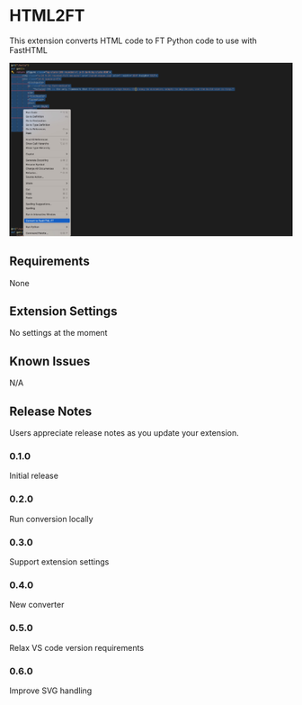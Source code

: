 # HTML2FT

This extension converts HTML code to FT Python code to use with FastHTML

![Screenshot](./images/screenshot.jpg)

## Requirements

None

## Extension Settings

No settings at the moment

## Known Issues

N/A

## Release Notes

Users appreciate release notes as you update your extension.

### 0.1.0

Initial release

### 0.2.0

Run conversion locally 

### 0.3.0

Support extension settings

### 0.4.0

New converter

### 0.5.0

Relax VS code version requirements

### 0.6.0

Improve SVG handling